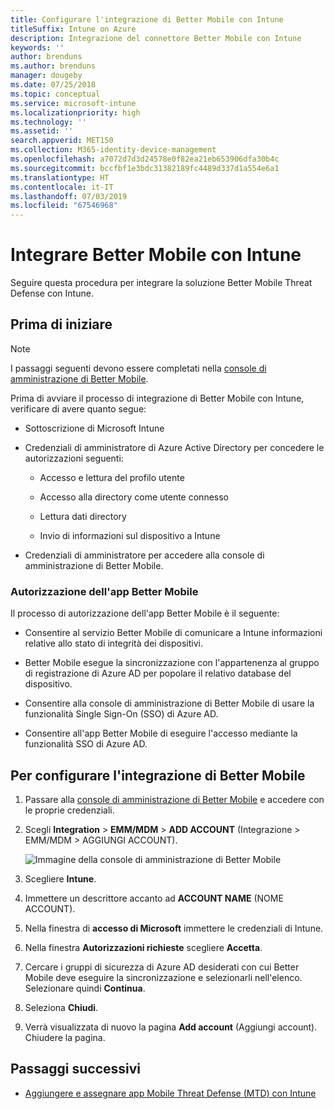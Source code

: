 ```yaml
---
title: Configurare l'integrazione di Better Mobile con Intune
titleSuffix: Intune on Azure
description: Integrazione del connettore Better Mobile con Intune
keywords: ''
author: brenduns
ms.author: brenduns
manager: dougeby
ms.date: 07/25/2018
ms.topic: conceptual
ms.service: microsoft-intune
ms.localizationpriority: high
ms.technology: ''
ms.assetid: ''
search.appverid: MET150
ms.collection: M365-identity-device-management
ms.openlocfilehash: a7072d7d3d24578e0f82ea21eb653906dfa30b4c
ms.sourcegitcommit: bccfbf1e3bdc31382189fc4489d337d1a554e6a1
ms.translationtype: HT
ms.contentlocale: it-IT
ms.lasthandoff: 07/03/2019
ms.locfileid: "67546968"
---
```

# <a name="integrate-better-mobile-with-intune"></a>Integrare Better Mobile con Intune

Seguire questa procedura per integrare la soluzione Better Mobile Threat Defense con Intune.

## <a name="before-you-begin"></a>Prima di iniziare

> [!NOTE]
> I passaggi seguenti devono essere completati nella [console di amministrazione di Better Mobile](https://aad.bmobi.net).

Prima di avviare il processo di integrazione di Better Mobile con Intune, verificare di avere quanto segue:

- Sottoscrizione di Microsoft Intune

- Credenziali di amministratore di Azure Active Directory per concedere le autorizzazioni seguenti:

    - Accesso e lettura del profilo utente

    - Accesso alla directory come utente connesso

    - Lettura dati directory

    - Invio di informazioni sul dispositivo a Intune

- Credenziali di amministratore per accedere alla console di amministrazione di Better Mobile.

### <a name="better-mobile-app-authorization"></a>Autorizzazione dell'app Better Mobile

Il processo di autorizzazione dell'app Better Mobile è il seguente:

- Consentire al servizio Better Mobile di comunicare a Intune informazioni relative allo stato di integrità dei dispositivi.

- Better Mobile esegue la sincronizzazione con l'appartenenza al gruppo di registrazione di Azure AD per popolare il relativo database del dispositivo.

- Consentire alla console di amministrazione di Better Mobile di usare la funzionalità Single Sign-On (SSO) di Azure AD.

- Consentire all'app Better Mobile di eseguire l'accesso mediante la funzionalità SSO di Azure AD.

## <a name="to-set-up-better-mobile-integration"></a>Per configurare l'integrazione di Better Mobile

1. Passare alla [console di amministrazione di Better Mobile](https://aad.bmobi.net) e accedere con le proprie credenziali.
2. Scegli **Integration** > **EMM/MDM** > **ADD ACCOUNT** (Integrazione > EMM/MDM > AGGIUNGI ACCOUNT).

     ![Immagine della console di amministrazione di Better Mobile](media/better_mobile_console.png)
 
3. Scegliere **Intune**.
4. Immettere un descrittore accanto ad **ACCOUNT NAME** (NOME ACCOUNT). 
5. Nella finestra di **accesso di Microsoft** immettere le credenziali di Intune.
6. Nella finestra **Autorizzazioni richieste** scegliere **Accetta**.
7. Cercare i gruppi di sicurezza di Azure AD desiderati con cui Better Mobile deve eseguire la sincronizzazione e selezionarli nell'elenco. Selezionare quindi **Continua**.
8. Seleziona **Chiudi**.
9. Verrà visualizzata di nuovo la pagina **Add account** (Aggiungi account). Chiudere la pagina. 

## <a name="next-steps"></a>Passaggi successivi

- [Aggiungere e assegnare app Mobile Threat Defense (MTD) con Intune](mtd-apps-ios-app-configuration-policy-add-assign.md)
